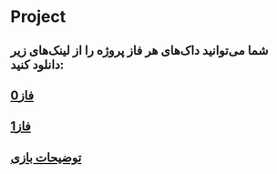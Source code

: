 # Project
## شما می‌توانید داک‌های هر فاز پروژه را از لینک‌های زیر دانلود کنید:

## [فاز0](https://github.com/AdvancedProgrammingSUT2022/Project/blob/main/Phase0/main/Phase0.pdf)

## [فاز1](https://github.com/AdvancedProgrammingSUT2022/Project/blob/main/P1hase1/main/Phase1.pdf)

## [توضیحات بازی](https://github.com/AdvancedProgrammingSUT2022/Project/blob/main/Game/main/Game.pdf)
